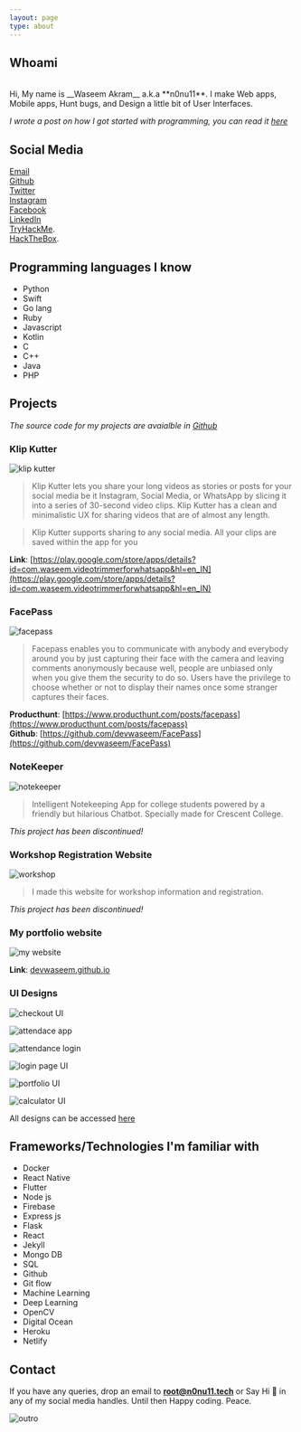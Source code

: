 ```yaml
---
layout: page
type: about
---
```


## Whoami

<br/>
Hi, My name is __Waseem Akram__ a.k.a **n0nu11**. I make Web apps, Mobile apps, Hunt bugs, and Design a little bit of User Interfaces. 

*I wrote a post on how I got started with programming, you can read it [here](/personal/2020/05/12/init5-how-it-all-started/)*

## Social Media

[<i class="fa fa-envelope"></i> Email](mailto:root@n0nu11.tech) <br/>
[<i class="fa fa-github"></i> Github](https://github.com/devwaseem) <br/>
[<i class="fa fa-twitter"></i> Twitter](https://twitter.com/iamwaseem99)<br/>
[<i class="fa fa-instagram"></i> Instagram](https://www.instagram.com/dvlp.er/)<br/>
[<i class="fa fa-facebook"></i> Facebook](https://www.facebook.com/dvlprwaseem)<br/>
[<i class="fa fa-linkedin"></i> LinkedIn](https://www.linkedin.com/in/devwaseem/)<br/>
[<i class="fa fa-bug"></i> TryHackMe](https://www.linkedin.com/in/devwaseem/).<br/>
[<i class="fa fa-bug"></i> HackTheBox](https://www.linkedin.com/in/devwaseem/).<br/>

## Programming languages I know

+ Python
+ Swift
+ Go lang
+ Ruby
+ Javascript
+ Kotlin
+ C
+ C++
+ Java
+ PHP


## Projects

*The source code for my projects are avaialble in [<i class="fa fa-github"></i> Github](https://github.com/devwaseem)*

### Klip Kutter

![klip kutter](/assets/images/klip%20kutter%201.png)

>Klip Kutter lets you share your long videos as stories or posts for your social media be it Instagram, Social Media, or WhatsApp by slicing it into a series of 30-second video clips. Klip Kutter has a clean and minimalistic UX for sharing videos that are of almost any length.

>Klip Kutter supports sharing to any social media. All your clips are saved within the app for you

**Link**: [https://play.google.com/store/apps/details?id=com.waseem.videotrimmerforwhatsapp&hl=en_IN](https://play.google.com/store/apps/details?id=com.waseem.videotrimmerforwhatsapp&hl=en_IN)

### FacePass

![facepass](/assets/images/facepass.png)

>Facepass enables you to communicate with anybody and everybody around you by just capturing their face with the camera and leaving comments anonymously because well, people are unbiased only when you give them the security to do so. Users have the privilege to choose whether or not to display their names once some stranger captures their faces.

**Producthunt**: [https://www.producthunt.com/posts/facepass](https://www.producthunt.com/posts/facepass) <br/>
**Github**: [https://github.com/devwaseem/FacePass](https://github.com/devwaseem/FacePass)

### NoteKeeper

![notekeeper](/assets/images/notekeeper.jpg)

>Intelligent Notekeeping App for college students powered by a friendly but hilarious Chatbot. Specially made for Crescent College.

*This project has been discontinued!*

### Workshop Registration Website

![workshop](/assets/images/workshopui.png)

> I made this website for workshop information and registration.

*This project has been discontinued!*

### My portfolio website

![my website](/assets/images/oldwebsite.png)

**Link**: [devwaseem.github.io](https://devwaseem.github.io/)

### UI Designs

![checkout UI](/assets/images/checkoutui.png)

![attendace app](/assets/images/attendance%20app.png)

![attendance login](/assets/images/attendance%20login.png)

![login page UI](/assets/images/login_page.png)

![portfolio UI](/assets/images/portfolioui.png)

![calculator UI](/assets/images/calcui.png)

All designs can be accessed [here](https://www.uplabs.com/devwaseem)

## Frameworks/Technologies I'm familiar with

* Docker
* React Native
* Flutter
* Node js
* Firebase
* Express js
* Flask
* React
* Jekyll
* Mongo DB
* SQL
* Github
* Git flow
* Machine Learning
* Deep Learning
* OpenCV
* Digital Ocean
* Heroku
* Netlify

## Contact

If you have any queries, drop an email to **root@n0nu11.tech** or Say Hi 👋 in any of my social media handles. Until then Happy coding. Peace.

![outro](https://media.giphy.com/media/LmNwrBhejkK9EFP504/giphy.gif)